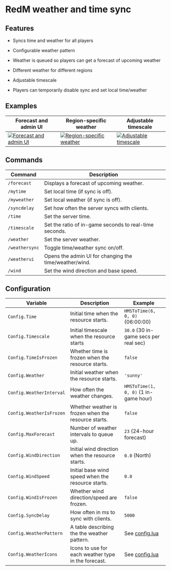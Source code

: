 # RedM weather and time sync

## Features

- Syncs time and weather for all players

- Configurable weather pattern

- Weather is queued so players can get a forecast of upcoming weather

- Different weather for different regions

- Adjustable timescale

- Players can temporarily disable sync and set local time/weather

## Examples

| Forecast and admin UI | Region-specific weather | Adjustable timescale |
|---|---|---|
| [![Forecast and admin UI](https://i.imgur.com/Scn0z0Em.jpg)](https://imgur.com/Scn0z0E) | [![Region-specific weather](https://i.imgur.com/Loif9SMm.jpg)](https://imgur.com/Loif9SM) | [![Adjustable timescale](https://i.imgur.com/WkqHAs4m.jpg)](https://imgur.com/WkqHAs4) |

## Commands

| Command        | Description                                               |
|----------------|-----------------------------------------------------------|
| `/forecast`    | Displays a forecast of upcoming weather.                  |
| `/mytime`      | Set local time (if sync is off).                          |
| `/myweather`   | Set local weather (if sync is off).                       |
| `/syncdelay`   | Set how often the server syncs with clients.              |
| `/time`        | Set the server time.                                      |
| `/timescale`   | Set the ratio of in-game seconds to real-time seconds.    |
| `/weather`     | Set the server weather.                                   |
| `/weathersync` | Toggle time/weather sync on/off.                          |
| `/weatherui`   | Opens the admin UI for changing the time/weather/wind.    |
| `/wind`        | Set the wind direction and base speed.                    |

## Configuration

| Variable                 | Description                                         | Example                               |
|--------------------------|-----------------------------------------------------|---------------------------------------|
| `Config.Time`            | Initial time when the resource starts.              | `HMSToTime(6, 0, 0)` (06:00:00)       |
| `Config.Timescale`       | Initial timescale when the resource starts          | `30.0` (30 in-game secs per real sec) |
| `Config.TimeIsFrozen`    | Whether time is frozen when the resource starts.    | `false`                               |
| `Config.Weather`         | Initial weather when the resource starts.           | `'sunny'`                             |
| `Config.WeatherInterval` | How often the weather changes.                      | `HMSToTime(1, 0, 0)` (1 in-game hour) |
| `Config.WeatherIsFrozen` | Whether weather is frozen when the resource starts. | `false`                               |
| `Config.MaxForecast`     | Number of weather intervals to queue up.            | `23` (24-hour forecast)               |
| `Config.WindDirection`   | Initial wind direction when the resource starts.    | `0.0` (North)                         |
| `Config.WindSpeed`       | Initial base wind speed when the resource starts.   | `0.0`                                 |
| `Config.WindIsFrozen`    | Whether wind direction/speed are frozen.            | `false`                               |
| `Config.SyncDelay`       | How often in ms to sync with clients.               | `5000`                                |
| `Config.WeatherPattern`  | A table describing the the weather pattern.         | See [config.lua](config.lua)          |
| `Config.WeatherIcons`    | Icons to use for each weather type in the forecast. | See [config.lua](config.lua)          |
